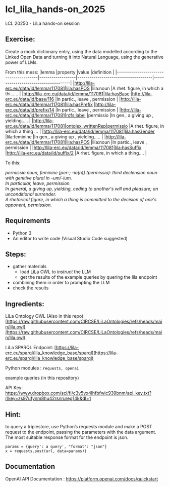 # lcl_lila_hands-on_2025
LCL 20250 - LiLa hands-on session 
## Exercise:

Create a mock dictionary entry, using the data modelled according to the Linked Open Data and turning it into Natural Language, using the generative power of LLMs.


From this mess:
|lemma                                  |property		   |value                                |definition                           |
|---------------------------------------|------------------|-------------------------------------|-------------------------------------|
|http://lila-erc.eu/data/id/lemma/117081|lila:hasPOS       |lila:noun                            |A rhet. figure, in which a thi...... |
|http://lila-erc.eu/data/id/lemma/117081|lila:hasBase      |http://lila-erc.eu/data/id/base/116  |In partic., leave , permission       |
|http://lila-erc.eu/data/id/lemma/117081|lila:hasPrefix    |http://lila-erc.eu/data/id/prefix/14 |In partic., leave , permission       |
|http://lila-erc.eu/data/id/lemma/117081|rdfs:label        |permissio                            |In gen., a giving up , yielding..... |
|http://lila-erc.eu/data/id/lemma/117081|ontolex_writtenRep|permissio                            |A rhet. figure, in which a thing ... |
|http://lila-erc.eu/data/id/lemma/117081|lila:hasGender    |lila:feminine                        |In gen., a giving up , yielding..... |
|http://lila-erc.eu/data/id/lemma/117081|lila:hasPOS       |lila:noun                            |In partic., leave , permission       |
|http://lila-erc.eu/data/id/lemma/117081|lila:hasSuffix    |http://lila-erc.eu/data/id/suffix/2  |A rhet. figure, in which a thing.... |

To this:

*permissio noun, feminine [per-; -io(n)] (permissio): third declension noun with genitive plural in –um/-ium.  
In particular, leave, permission.  
In general, a giving up, yielding, ceding to another's will and pleasure; an unconditional surrender.  
A rhetorical figure, in which a thing is committed to the decision of one's opponent, permission.*


## Requirements 

- Python 3
- An editor to write code (Visual Studio Code suggested)

## Steps:

- gather materials
  - load LiLa OWL to *instruct* the LLM
  - get the results of the example queries by quering the lila endpoint
- combining them in order to prompting the LLM
- check the results


## Ingredients:

LiLa Ontology OWL (Also in this repo): [https://raw.githubusercontent.com/CIRCSE/LiLaOntologies/refs/heads/main/lila.owl](https://raw.githubusercontent.com/CIRCSE/LiLaOntologies/refs/heads/main/lila.owl)

LiLa SPARQL Endpoint: [https://lila-erc.eu/sparql/lila_knowledge_base/sparql](https://lila-erc.eu/sparql/lila_knowledge_base/sparql)

Python modules : ```requests, openai```

example queries (in this repository)  

API Key: https://www.dropbox.com/scl/fi/c3v5vx4lhfbfwic939bnm/api_key.txt?rlkey=zs97ufynm8hu42rsnrureg14k&dl=1


## Hint:

to query a triplestore, use Python’s requests module and make a POST request to the endpoint, passing the parameters with the data argument.  
The most suitable response format for the endpoint is json.  

```
params = {query': a query', "format": "json"}
x = requests.post(url, data=params)}
```

## Documentation 

OpenAI API Documentation : https://platform.openai.com/docs/quickstart




